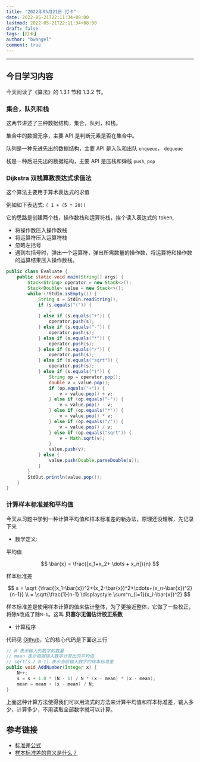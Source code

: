 ```yaml
---
title: "2022年05月21日 打卡"
date: 2022-05-21T22:11:34+08:00
lastmod: 2022-05-21T22:11:34+08:00
draft: false
tags: [打卡]
author: "bwangel"
comment: true
---
```


<!--more-->
---


## 今日学习内容

今天阅读了《算法》的 1.3.1 节和 1.3.2 节。

### 集合，队列和栈

这两节讲述了三种数据结构，集合，队列，和栈。

集合中的数据无序，主要 API 是判断元素是否在集合中。

队列是一种先进先出的数据结构，主要 API 是入队和出队 `enqueue`， `dequeue`

栈是一种后进先出的数据结构，主要 API 是压栈和弹栈 `push`, `pop`

### Dijkstra 双栈算数表达式求值法

这个算法主要用于算术表达式的求值

例如如下表达式: `( 1 + (5 * 20))`

它的思路是创建两个栈，操作数栈和运算符栈，挨个读入表达式的 token,

- 将操作数压入操作数栈
- 将运算符压入运算符栈
- 忽略左括号
- 遇到右括号时，弹出一个运算符，弹出所需数量的操作数，将运算符和操作数的运算结果压入操作数栈。

```java
public class Evaluate {
    public static void main(String[] args) {
        Stack<String> operator = new Stack<>();
        Stack<Double> value = new Stack<>();
        while (!StdIn.isEmpty()) {
            String s = StdIn.readString();
            if (s.equals("(")) {
                ;
            } else if (s.equals("+")) {
                operator.push(s);
            } else if (s.equals("-")) {
                operator.push(s);
            } else if (s.equals("*")) {
                operator.push(s);
            } else if (s.equals("/")) {
                operator.push(s);
            } else if (s.equals("sqrt")) {
                operator.push(s);
            } else if (s.equals(")")) {
                String op = operator.pop();
                double v = value.pop();
                if (op.equals("+")) {
                    v = value.pop() + v;
                } else if (op.equals("-")) {
                    v = value.pop() - v;
                } else if (op.equals("*")) {
                    v = value.pop() * v;
                } else if (op.equals("/")) {
                    v = value.pop() / v;
                } else if (op.equals("sqrt")) {
                    v = Math.sqrt(v);
                }
                value.push(v);
            } else {
                value.push(Double.parseDouble(s));
            }
        }
        StdOut.println(value.pop());
    }
}
```

### 计算样本标准差和平均值

今天从习题中学到一种计算平均值和样本标准差的新办法，原理还没理解，先记录下来

- 数学定义:

平均值

$$ \bar{x} = \frac{[x_1+x_2+ \dots + x_n]}{n} $$

样本标准差

$$ s = \sqrt {\frac{(x_1-\bar{x})^2+(x_2-\bar{x})^2+\cdots+(x_n-\bar{x})^2}{n-1}} \\ = \sqrt{\frac{1}{n-1} \displaystyle \sum^n_{i=1}(x_i-\bar{x})^2} $$

样本标准差是使用样本计算的值来估计整体，为了更接近整体，它做了一些校正，将除`N`改成了除`N-1`。这叫 __贝塞尔无偏估计校正系数__

- 计算程序

代码见 [Github](https://github.com/bwangelme/lazydog/blob/master/src/main/java/org/bwangel/ch1_2/Accumulator.java)，它的核心代码是下面这三行

```java
// N 表示输入的数字的数量
// mean 表示根据输入数字计算出的平均值
// sqrt(s / N-1) 表示当前输入数字的样本标准差
public void AddNumber(Integer x) {
    N++;
    s = s + 1.0 * (N - 1) / N * (x - mean) * (x - mean);
    mean = mean + (x - mean) / N;
}
```

上面这种计算方法使得我们可以用流式的方法来计算平均值和样本标准差，输入多少，计算多少，不用读取全部数字就可以计算。


## 参考链接

- [标准差公式](https://www.shuxuele.com/data/standard-deviation-formulas.html)
- [样本标准差的意义是什么？](https://www.zhihu.com/question/27276029)

